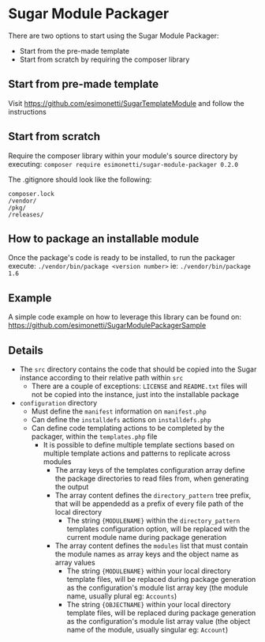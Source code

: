 # Sugar Module Packager

There are two options to start using the Sugar Module Packager:

* Start from the pre-made template
* Start from scratch by requiring the composer library

## Start from pre-made template
Visit https://github.com/esimonetti/SugarTemplateModule and follow the instructions

## Start from scratch
Require the composer library within your module's source directory by executing: `composer require esimonetti/sugar-module-packager 0.2.0`

The .gitignore should look like the following:
```
composer.lock
/vendor/
/pkg/
/releases/
```

## How to package an installable  module
Once the package's code is ready to be installed, to run the packager execute: `./vendor/bin/package <version number>` ie: `./vendor/bin/package 1.6`

## Example
A simple code example on how to leverage this library can be found on: https://github.com/esimonetti/SugarModulePackagerSample

## Details
* The `src` directory contains the code that should be copied into the Sugar instance according to their relative path within `src`
    * There are a couple of exceptions: `LICENSE` and `README.txt` files will not be copied into the instance, just into the installable package
* `configuration` directory
    * Must define the `manifest` information on `manifest.php`
    * Can define the `installdefs` actions on `installdefs.php`
    * Can define code templating actions to be completed by the packager, within the `templates.php` file
        * It is possible to define multiple template sections based on multiple template actions and patterns to replicate across modules
            * The array keys of the templates configuration array define the package directories to read files from, when generating the output
            * The array content defines the `directory_pattern` tree prefix, that will be appendedd as a prefix of every file path of the local directory
                * The string `{MODULENAME}` within the `directory_pattern` templates configuration option, will be replaced with the current module name during package generation
            * The array content defines the `modules` list that must contain the module names as array keys and the object name as array values
                * The string `{MODULENAME}` within your local directory template files, will be replaced during package generation as the configuration's module list array key (the module name, usually plural eg: `Accounts`)
                * The string `{OBJECTNAME}` within your local directory template files, will be replaced during package generation as the configuration's module list array value (the object name of the module, usually singular eg: `Account`)
